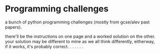 # Programming challenges
a bunch of python programming challenges (mostly from gcse/alev past papers).

there'll be the instructions on one page and a worked solution on the other. your solution may be different to mine as we all think differently, eitherway, if it works, it's probably correct.
.
.
.
.
.
.
